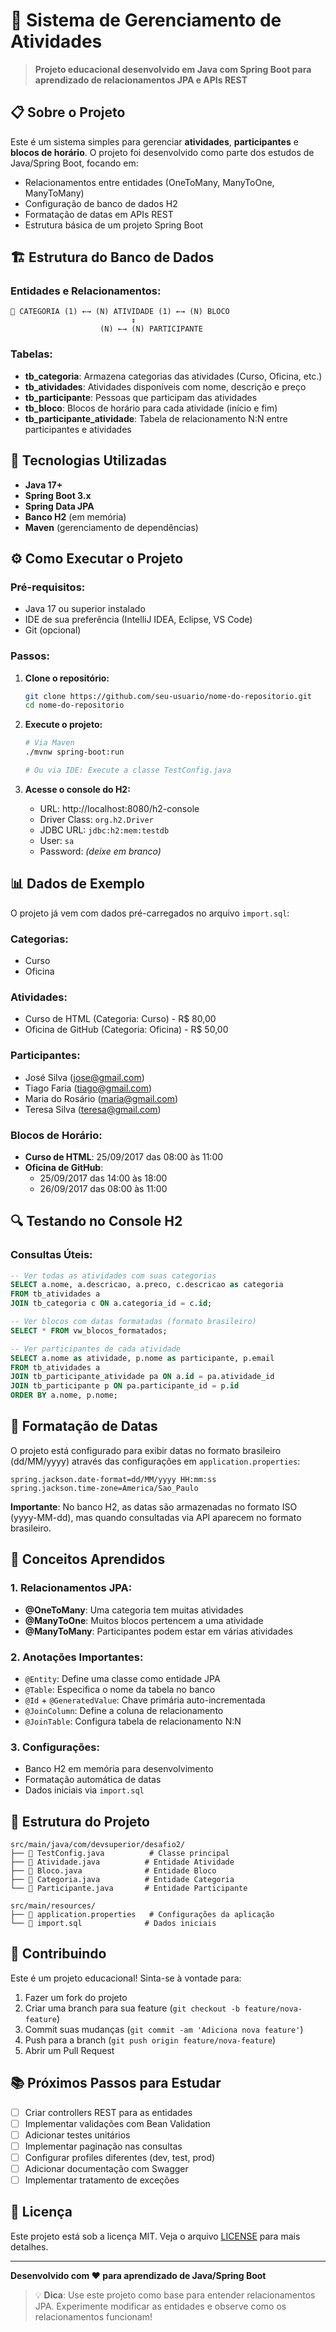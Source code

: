 # 🎯 Sistema de Gerenciamento de Atividades

> **Projeto educacional desenvolvido em Java com Spring Boot para aprendizado de relacionamentos JPA e APIs REST**

## 📋 Sobre o Projeto

Este é um sistema simples para gerenciar **atividades**, **participantes** e **blocos de horário**. O projeto foi desenvolvido como parte dos estudos de Java/Spring Boot, focando em:

- Relacionamentos entre entidades (OneToMany, ManyToOne, ManyToMany)
- Configuração de banco de dados H2
- Formatação de datas em APIs REST
- Estrutura básica de um projeto Spring Boot

## 🏗️ Estrutura do Banco de Dados

### Entidades e Relacionamentos:

```
📁 CATEGORIA (1) ←→ (N) ATIVIDADE (1) ←→ (N) BLOCO
                           ↕
                    (N) ←→ (N) PARTICIPANTE
```

### Tabelas:
- **tb_categoria**: Armazena categorias das atividades (Curso, Oficina, etc.)
- **tb_atividades**: Atividades disponíveis com nome, descrição e preço
- **tb_participante**: Pessoas que participam das atividades
- **tb_bloco**: Blocos de horário para cada atividade (início e fim)
- **tb_participante_atividade**: Tabela de relacionamento N:N entre participantes e atividades

## 🚀 Tecnologias Utilizadas

- **Java 17+**
- **Spring Boot 3.x**
- **Spring Data JPA**
- **Banco H2** (em memória)
- **Maven** (gerenciamento de dependências)

## ⚙️ Como Executar o Projeto

### Pré-requisitos:
- Java 17 ou superior instalado
- IDE de sua preferência (IntelliJ IDEA, Eclipse, VS Code)
- Git (opcional)

### Passos:

1. **Clone o repositório:**
   ```bash
   git clone https://github.com/seu-usuario/nome-do-repositorio.git
   cd nome-do-repositorio
   ```

2. **Execute o projeto:**
   ```bash
   # Via Maven
   ./mvnw spring-boot:run
   
   # Ou via IDE: Execute a classe TestConfig.java
   ```

3. **Acesse o console do H2:**
   - URL: http://localhost:8080/h2-console
   - Driver Class: `org.h2.Driver`
   - JDBC URL: `jdbc:h2:mem:testdb`
   - User: `sa`
   - Password: *(deixe em branco)*

## 📊 Dados de Exemplo

O projeto já vem com dados pré-carregados no arquivo `import.sql`:

### Categorias:
- Curso
- Oficina

### Atividades:
- Curso de HTML (Categoria: Curso) - R$ 80,00
- Oficina de GitHub (Categoria: Oficina) - R$ 50,00

### Participantes:
- José Silva (jose@gmail.com)
- Tiago Faria (tiago@gmail.com)
- Maria do Rosário (maria@gmail.com)
- Teresa Silva (teresa@gmail.com)

### Blocos de Horário:
- **Curso de HTML**: 25/09/2017 das 08:00 às 11:00
- **Oficina de GitHub**: 
  - 25/09/2017 das 14:00 às 18:00
  - 26/09/2017 das 08:00 às 11:00

## 🔍 Testando no Console H2

### Consultas Úteis:

```sql
-- Ver todas as atividades com suas categorias
SELECT a.nome, a.descricao, a.preco, c.descricao as categoria 
FROM tb_atividades a 
JOIN tb_categoria c ON a.categoria_id = c.id;

-- Ver blocos com datas formatadas (formato brasileiro)
SELECT * FROM vw_blocos_formatados;

-- Ver participantes de cada atividade
SELECT a.nome as atividade, p.nome as participante, p.email
FROM tb_atividades a
JOIN tb_participante_atividade pa ON a.id = pa.atividade_id
JOIN tb_participante p ON pa.participante_id = p.id
ORDER BY a.nome, p.nome;
```

## 📅 Formatação de Datas

O projeto está configurado para exibir datas no formato brasileiro (dd/MM/yyyy) através das configurações em `application.properties`:

```properties
spring.jackson.date-format=dd/MM/yyyy HH:mm:ss
spring.jackson.time-zone=America/Sao_Paulo
```

**Importante**: No banco H2, as datas são armazenadas no formato ISO (yyyy-MM-dd), mas quando consultadas via API aparecem no formato brasileiro.

## 🎯 Conceitos Aprendidos

### 1. Relacionamentos JPA:
- **@OneToMany**: Uma categoria tem muitas atividades
- **@ManyToOne**: Muitos blocos pertencem a uma atividade
- **@ManyToMany**: Participantes podem estar em várias atividades

### 2. Anotações Importantes:
- `@Entity`: Define uma classe como entidade JPA
- `@Table`: Especifica o nome da tabela no banco
- `@Id` + `@GeneratedValue`: Chave primária auto-incrementada
- `@JoinColumn`: Define a coluna de relacionamento
- `@JoinTable`: Configura tabela de relacionamento N:N

### 3. Configurações:
- Banco H2 em memória para desenvolvimento
- Formatação automática de datas
- Dados iniciais via `import.sql`

## 📁 Estrutura do Projeto

```
src/main/java/com/devsuperior/desafio2/
├── 📄 TestConfig.java          # Classe principal
├── 📄 Atividade.java          # Entidade Atividade
├── 📄 Bloco.java              # Entidade Bloco
├── 📄 Categoria.java          # Entidade Categoria
└── 📄 Participante.java       # Entidade Participante

src/main/resources/
├── 📄 application.properties   # Configurações da aplicação
└── 📄 import.sql              # Dados iniciais
```

## 🤝 Contribuindo

Este é um projeto educacional! Sinta-se à vontade para:

1. Fazer um fork do projeto
2. Criar uma branch para sua feature (`git checkout -b feature/nova-feature`)
3. Commit suas mudanças (`git commit -am 'Adiciona nova feature'`)
4. Push para a branch (`git push origin feature/nova-feature`)
5. Abrir um Pull Request

## 📚 Próximos Passos para Estudar

- [ ] Criar controllers REST para as entidades
- [ ] Implementar validações com Bean Validation
- [ ] Adicionar testes unitários
- [ ] Implementar paginação nas consultas
- [ ] Configurar profiles diferentes (dev, test, prod)
- [ ] Adicionar documentação com Swagger
- [ ] Implementar tratamento de exceções

## 📝 Licença

Este projeto está sob a licença MIT. Veja o arquivo [LICENSE](LICENSE) para mais detalhes.

---

**Desenvolvido com ❤️ para aprendizado de Java/Spring Boot**

> 💡 **Dica**: Use este projeto como base para entender relacionamentos JPA. Experimente modificar as entidades e observe como os relacionamentos funcionam!
